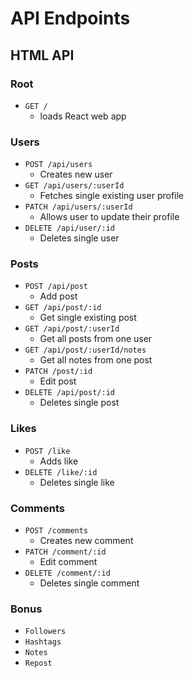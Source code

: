 # API Endpoints

## HTML API

### Root
* `GET /`
  * loads React web app


### Users
* `POST /api/users`
  * Creates new user
* `GET /api/users/:userId`
  * Fetches single existing user profile
* `PATCH /api/users/:userId`
  * Allows user to update their profile
* `DELETE /api/user/:id`
  * Deletes single user

### Posts
* `POST /api/post`
  * Add post
* `GET /api/post/:id`
  * Get single existing post
* `GET /api/post/:userId`
  * Get all posts from one user
* `GET /api/post/:userId/notes`
  * Get all notes from one post
* `PATCH /post/:id`
  * Edit post
* `DELETE /api/post/:id`
  * Deletes single post

### Likes
* `POST /like`
  * Adds like
* `DELETE /like/:id`
  * Deletes single like

### Comments
* `POST /comments`
  * Creates new comment
* `PATCH /comment/:id`
    * Edit comment
* `DELETE /comment/:id`
    * Deletes single comment

### Bonus
* `Followers`
* `Hashtags`
* `Notes`
* `Repost`
